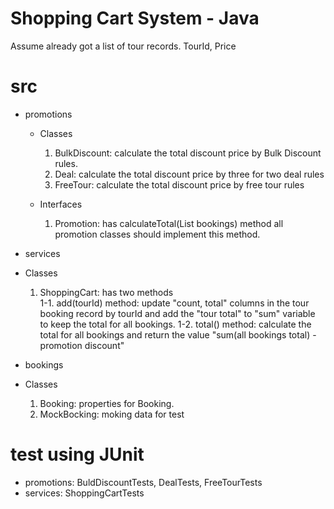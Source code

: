 # Shopping Cart System - Java
Assume already got a list of tour records. TourId, Price 

# src
- promotions
  - Classes
    1. BulkDiscount: calculate the total discount price by Bulk Discount rules.
    2. Deal: calculate the total discount price by three for two deal rules
    3. FreeTour: calculate the total discount price by free tour rules
  
  - Interfaces
    1. Promotion: has calculateTotal(List bookings) method all promotion classes should implement this method.
      
 - services
  - Classes
    1. ShoppingCart: has two methods      
      1-1. add(tourId) method: update "count, total" columns in the tour booking record by tourId and add the "tour total" to "sum" variable to keep the total for all bookings.
      1-2. total() method: calculate the total for all bookings and return the value "sum(all bookings total) - promotion discount"

 - bookings
  - Classes
    1. Booking: properties for Booking.
    2. MockBocking: moking data for test

 # test using JUnit
- promotions: BuldDiscountTests, DealTests, FreeTourTests
- services: ShoppingCartTests
